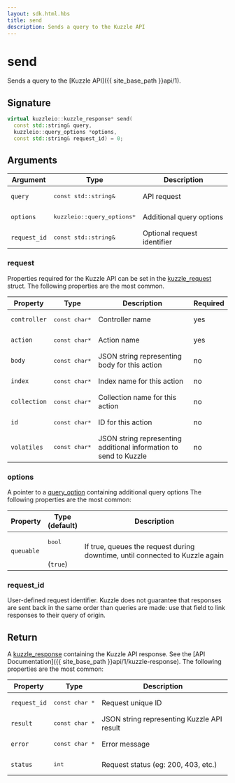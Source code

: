 ```yaml
---
layout: sdk.html.hbs
title: send
description: Sends a query to the Kuzzle API
---
```


# send

Sends a query to the [Kuzzle API]({{ site_base_path }}api/1).

## Signature

```cpp
virtual kuzzleio::kuzzle_response* send(
  const std::string& query, 
  kuzzleio::query_options *options, 
  const std::string& request_id) = 0;
```

## Arguments

| Argument  | Type             | Description
| --------- | ---------------- | ------------------------
| `query` | <pre>const std::string&</pre> | API request
| `options` | <pre>kuzzleio::query_options\*</pre>  | Additional query options
| `request_id` | <pre>const std::string&</pre> | Optional request identifier

### request

Properties required for the Kuzzle API can be set in the [kuzzle_request](https://github.com/kuzzleio/sdk-go/blob/1.x/internal/wrappers/headers/kuzzlesdk.h#L51) struct.
The following properties are the most common.

| Property     | Type         | Description                                                        | Required |
| ------------ | ------------ | ------------------------------------------------------------------ | -------- |
| `controller` | <pre>const char\*</pre> | Controller name                                         | yes      |
| `action`     | <pre>const char\*</pre> | Action name                                             | yes      |
| `body`       | <pre>const char\*</pre> | JSON string representing body for this action           | no       |
| `index`      | <pre>const char\*</pre> | Index name for this action                              | no       |
| `collection` | <pre>const char\*</pre> | Collection name for this action                         | no       |
| `id`         | <pre>const char\*</pre> | ID for this action                                      | no       |
| `volatiles`  | <pre>const char\*</pre> | JSON string representing additional information to send to Kuzzle | no       |

### options

A pointer to a [query_option](https://github.com/kuzzleio/sdk-c/blob/master/include/internal/kuzzle_structs.h#L129) containing additional query options
The following properties are the most common:

| Property     | Type<br/>(default)    | Description        |
| ---------- | ------- | --------------------------------- | 
| `queuable` | <pre>bool</pre><br/>(`true`) | If true, queues the request during downtime, until connected to Kuzzle again |

### request_id

User-defined request identifier. Kuzzle does not guarantee that responses are sent back in the same order than queries are made: use that field to link responses to their query of origin.

## Return

A [kuzzle_response](https://github.com/kuzzleio/sdk-c/blob/master/include/internal/kuzzle_structs.h#L152) containing the Kuzzle API response. See the [API Documentation]({{ site_base_path }}api/1/kuzzle-response).
The following properties are the most common:

| Property     | Type   | Description                         |
| ------------ | ------ | ----------------------------------- |
| `request_id` | <pre>const char \*</pre> | Request unique ID                 |
| `result`     | <pre>const char \*</pre> | JSON string representing Kuzzle API result  |
| `error`      | <pre>const char \*</pre> | Error message                       |
| `status`     | <pre>int</pre>    | Request status (eg: 200, 403, etc.) |

